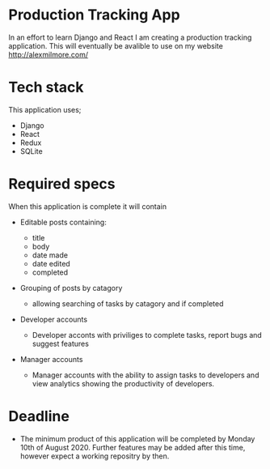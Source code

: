 # Production Tracking App

In an effort to learn Django and React I am creating a production tracking application. This will eventually be avalible to use on my website http://alexmilmore.com/


# Tech stack
This application uses;
- Django
- React
- Redux
- SQLite

# Required specs
When this application is complete it will contain
- Editable posts containing:
  - title
  - body
  - date made
  - date edited
  - completed
- Grouping of posts by catagory
  - allowing searching of tasks by catagory and if completed
  
- Developer accounts
  - Developer acconts with priviliges to complete tasks, report bugs and suggest features
 
 - Manager accounts
   - Manager accounts with the ability to assign tasks to developers and view analytics showing the productivity of developers.
  
# Deadline
- The minimum product of this application will be completed by Monday 10th of August 2020. 
Further features may be added after this time, however expect a working repositry by then.
